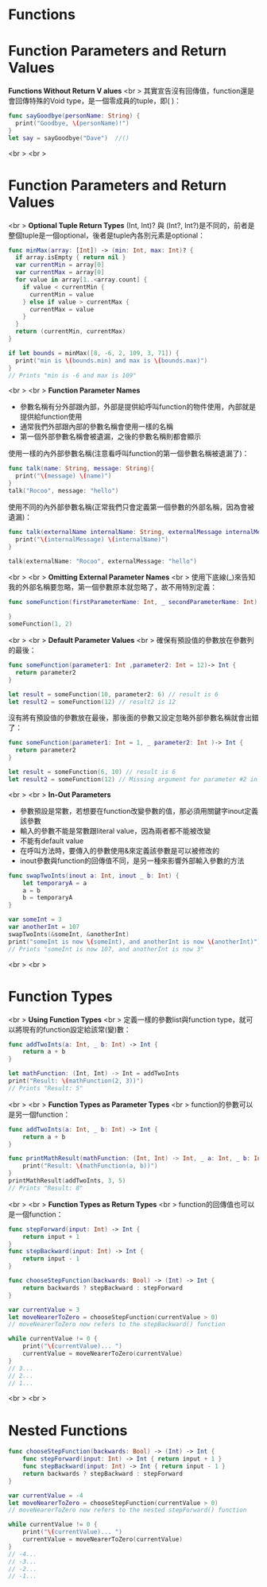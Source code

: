 # Functions

# Function Parameters and Return Values
**Functions Without Return V alues**
<br \>
其實宣告沒有回傳值，function還是會回傳特殊的Void type，是一個零成員的tuple，即( )：
```swift
func sayGoodbye(personName: String) {
  print("Goodbye, \(personName)!")
}
let say = sayGoodbye("Dave")  //()
```

<br \>
<br \>
# Function Parameters and Return Values
<br \>
**Optional Tuple Return Types**
(Int, Int)? 與 (Int?, Int?)是不同的，前者是整個tuple是一個optional，後者是tuple內各別元素是optional：
```swift
func minMax(array: [Int]) -> (min: Int, max: Int)? {
  if array.isEmpty { return nil }
  var currentMin = array[0]
  var currentMax = array[0]
  for value in array[1..<array.count] {
    if value < currentMin {
      currentMin = value
    } else if value > currentMax {
      currentMax = value
    }
  }
  return (currentMin, currentMax)
}

if let bounds = minMax([8, -6, 2, 109, 3, 71]) {
  print("min is \(bounds.min) and max is \(bounds.max)")
}
// Prints "min is -6 and max is 109"
```

<br \>
<br \>
**Function Parameter Names**
* 參數名稱有分外部跟內部，外部是提供給呼叫function的物件使用，內部就是提供給function使用
* 通常我們外部跟內部的參數名稱會使用一樣的名稱
* 第一個外部參數名稱會被遺漏，之後的參數名稱則都會顯示

使用一樣的內外部參數名稱(注意看呼叫function的第一個參數名稱被遺漏了)：
```swift
func talk(name: String, message: String){
  print("\(message) \(name)")
}
talk("Rocoo", message: "hello")
```

使用不同的內外部參數名稱(正常我們只會定義第一個參數的外部名稱，因為會被遺漏)：
```swift
func talk(externalName internalName: String, externalMessage internalMessage: String){
  print("\(internalMessage) \(internalName)")
}

talk(externalName: "Rocoo", externalMessage: "hello")
```

<br \>
<br \>
**Omitting External Parameter Names**
<br \>
使用下底線(_)來告知我的外部名稱要忽略，第一個參數原本就忽略了，故不用特別定義：
```swift
func someFunction(firstParameterName: Int, _ secondParameterName: Int) {

}
someFunction(1, 2)
```

<br \>
<br \>
**Default Parameter Values**
<br \>
確保有預設值的參數放在參數列的最後：
```swift
func someFunction(parameter1: Int ,parameter2: Int = 12)-> Int {
  return parameter2
}

let result = someFunction(10, parameter2: 6) // result is 6
let result2 = someFunction(12) // result2 is 12
```

沒有將有預設值的參數放在最後，那後面的參數又設定忽略外部參數名稱就會出錯了：
```swift
func someFunction(parameter1: Int = 1, _ parameter2: Int )-> Int {
  return parameter2
}

let result = someFunction(6, 10) // result is 6
let result2 = someFunction(12) // Missing argument for parameter #2 in call
```

<br \>
<br \>
**In-Out Parameters**
* 參數預設是常數，若想要在function改變參數的值，那必須用關鍵字inout定義該參數
* 輸入的參數不能是常數跟literal value，因為兩者都不能被改變
* 不能有default value
* 在呼叫方法時，要傳入的參數使用&來定義該參數是可以被修改的
* inout參數與function的回傳值不同，是另一種來影響外部輸入參數的方法
```swift
func swapTwoInts(inout a: Int, inout _ b: Int) {
    let temporaryA = a
    a = b
    b = temporaryA
}

var someInt = 3
var anotherInt = 107
swapTwoInts(&someInt, &anotherInt)
print("someInt is now \(someInt), and anotherInt is now \(anotherInt)")
// Prints "someInt is now 107, and anotherInt is now 3"
```

<br \>
<br \>
# Function Types
<br \>
**Using Function Types**
<br \>
定義一樣的參數list與function type，就可以將現有的function設定給該常(變)數：
```swift
func addTwoInts(a: Int, _ b: Int) -> Int {
    return a + b
}

let mathFunction: (Int, Int) -> Int = addTwoInts
print("Result: \(mathFunction(2, 3))")
// Prints "Result: 5"

```

<br \>
<br \>
**Function Types as Parameter Types**
<br \>
function的參數可以是另一個function：
```swift
func addTwoInts(a: Int, _ b: Int) -> Int {
    return a + b
}

func printMathResult(mathFunction: (Int, Int) -> Int, _ a: Int, _ b: Int) {
    print("Result: \(mathFunction(a, b))")
}
printMathResult(addTwoInts, 3, 5)
// Prints "Result: 8"
```

<br \>
<br \>
**Function Types as Return Types**
<br \>
function的回傳值也可以是一個function：
```swift
func stepForward(input: Int) -> Int {
    return input + 1
}
func stepBackward(input: Int) -> Int {
    return input - 1
}

func chooseStepFunction(backwards: Bool) -> (Int) -> Int {
    return backwards ? stepBackward : stepForward
}

var currentValue = 3
let moveNearerToZero = chooseStepFunction(currentValue > 0)
// moveNearerToZero now refers to the stepBackward() function

while currentValue != 0 {
    print("\(currentValue)... ")
    currentValue = moveNearerToZero(currentValue)
}
// 3...
// 2...
// 1...
```

<br \>
<br \>
# Nested Functions
```swift
func chooseStepFunction(backwards: Bool) -> (Int) -> Int {
    func stepForward(input: Int) -> Int { return input + 1 }
    func stepBackward(input: Int) -> Int { return input - 1 }
    return backwards ? stepBackward : stepForward
}

var currentValue = -4
let moveNearerToZero = chooseStepFunction(currentValue > 0)
// moveNearerToZero now refers to the nested stepForward() function

while currentValue != 0 {
    print("\(currentValue)... ")
    currentValue = moveNearerToZero(currentValue)
}
// -4...
// -3...
// -2...
// -1...
```




